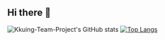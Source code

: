 ## Hi there 👋

![Kkuing-Team-Project's GitHub stats](https://github-readme-stats.vercel.app/api?username=Kkuing-Team-Project&bg_color=008d62&title_color=00b07b&icon_color=ffd700&text_color=ffffff&border_color=00b07b&theme=radical)
[![Top Langs](https://github-readme-stats.vercel.app/api/top-langs/?username=Kkuing-Team-Project&layout=compact&bg_color=008d62&title_color=00b07b&icon_color=ffd700&text_color=ffffff&border_color=00b07b)](https://github.com/Kkuing-Team-Project)
